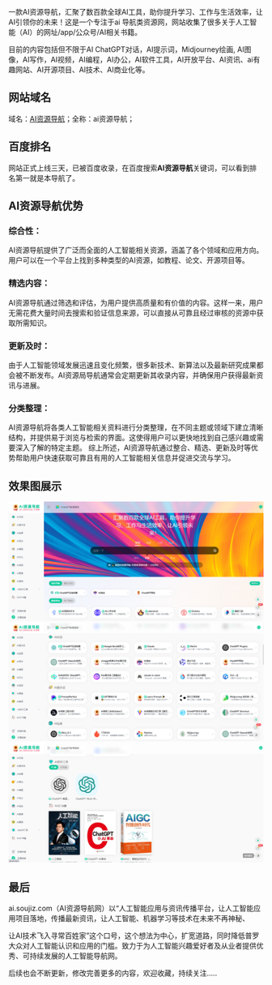 一款AI资源导航，汇聚了数百款全球AI工具，助你提升学习、工作与生活效率，让AI引领你的未来！这是一个专注于ai 导航类资源网，网站收集了很多关于人工智能（AI）的网址/app/公众号/AI相关书籍。

目前的内容包括但不限于AI ChatGPT对话，AI提示词，Midjourney绘画, AI图像，AI写作，AI视频，AI编程，AI办公，AI软件工具，AI开放平台、AI资讯、ai有趣网站、AI开源项目、AI技术、AI商业化等。

## 网站域名
域名：[AI资源导航]([www.soujiz.com](https://www.soujiz.com/))；全称：ai资源导航；
## 百度排名
网站正式上线三天，已被百度收录，在百度搜索**AI资源导航**关键词，可以看到排名第一就是本导航了。
## AI资源导航优势
### 综合性：
AI资源导航提供了广泛而全面的人工智能相关资源，涵盖了各个领域和应用方向。用户可以在一个平台上找到多种类型的AI资源，如教程、论文、开源项目等。
### 精选内容：
AI资源导航通过筛选和评估，为用户提供高质量和有价值的内容。这样一来，用户无需花费大量时间去搜索和验证信息来源，可以直接从可靠且经过审核的资源中获取所需知识。
### 更新及时：
由于人工智能领域发展迅速且变化频繁，很多新技术、新算法以及最新研究成果都会被不断发布。AI资源局导航通常会定期更新其收录内容，并确保用户获得最新资讯与进展。
### 分类整理：
AI资源导航将各类人工智能相关资料进行分类整理，在不同主题或领域下建立清晰结构，并提供易于浏览与检索的界面。这使得用户可以更快地找到自己感兴趣或需要深入了解的特定主题。
综上所述，AI资源导航通过整合、精选、更新及时等优势帮助用户快速获取可靠且有用的人工智能相关信息并促进交流与学习。

## 效果图展示
![AI资源导航](Snipaste_2023-10-08_14-48-30.png)
![AI资源导航](Snipaste_2023-10-08_14-49-09.png)
![AI资源导航](Snipaste_2023-10-08_14-48-51.png)
## 最后
ai.soujiz.com（AI资源导航网）以“人工智能应用与资讯传播平台，让人工智能应用项目落地，传播最新资讯，让人工智能、机器学习等技术在未来不再神秘、

让AI技术飞入寻常百姓家”这个口号，这个想法为中心，扩宽道路，同时降低普罗大众对人工智能认识和应用的门槛。致力于为人工智能兴趣爱好者及从业者提供优秀、可持续发展的人工智能导航网。

后续也会不断更新，修改完善更多的内容，欢迎收藏，持续关注…..
